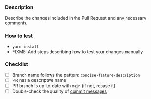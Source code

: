 ### Description 

Describe the changes included in the Pull Request and any necessary comments.

### How to test

- `yarn install`
- FIXME: Add steps describing how to test your changes manually

### Checklist

- [ ] Branch name follows the pattern: `concise-feature-description`
- [ ] PR has a descriptive name
- [ ] PR branch is up-to-date with `main` (if not, rebase it)
- [ ] Double-check the quality of [commit messages](http://chris.beams.io/posts/git-commit/)
